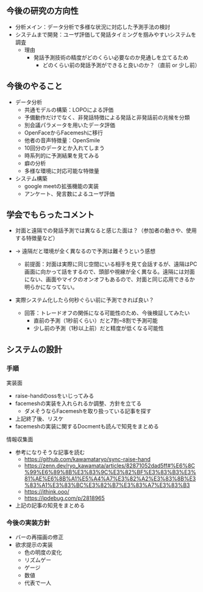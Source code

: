 ## 今後の研究の方向性

- 分析メイン：データ分析で多様な状況に対応した予測手法の検討
- システムまで開発：ユーザ評価して発話タイミングを掴みやすいシステムを調査
    - 理由
        - 発話予測技術の精度がどのくらい必要なのか見通しを立てるため
          - どのくらい前の発話予測ができると良いのか？（直前 or 少し前）

## 今後のやること

- データ分析
    - 共通モデルの構築：LOPOによる評価
    - 予備動作だけでなく、非発話特徴による発話と非発話前の兆候を分類
    - 別会議パラメータを用いたデータ評価
    - OpenFaceからFacemeshに移行
    - 他者の音声特徴量：OpenSmile
    - 10回分のデータとか入れてしまう
    - 時系列的に予測結果を見てみる
    - 癖の分析
    - 多様な環境に対応可能な特徴量
- システム構築
    - google meetの拡張機能の実装
    - アンケート、発言数によるユーザ評価

## 学会でもらったコメント

- 対面と遠隔での発話予測では異なると感じた面は？（参加者の動きや、使用する特徴量など）
- → 遠隔だと環境が全く異なるので予測は難そうという感想
  - 前提面：対面は実際に同じ空間にいる相手を見て会話するが、遠隔はPC画面に向かって話をするので、頭部や視線が全く異なる。遠隔には対面にない、画面やマイクのオンオフもあるので、対面と同じ応用できるか明らかになってない。

- 実際システム化したら何秒ぐらい前に予測できれば良い？
  - 回答：トレードオフの関係になる可能性のため、今後検証してみたい
    - 直前の予測（1秒前くらい）だと7割~8割で予測可能
    - 少し前の予測（1秒以上前）だと精度が低くなる可能性

## システムの設計

### 手順

実装面
- raise-handのossをいじってみる
- facemeshの実装を入れられるか調整、方針を立てる
  - ダメそうならFacemeshを取り扱っている記事を探す
- 上記終了後、リスケ
- facemeshの実装に関するDocmentも読んで知見をまとめる

情報収集面
- 参考になりそうな記事を読む
  - https://github.com/kawamataryo/sync-raise-hand
  - https://zenn.dev/ryo_kawamata/articles/82871052dad5ff#%E6%8C%99%E6%89%8B%E3%83%9C%E3%82%BF%E3%83%B3%E3%81%AE%E6%8B%A1%E5%A4%A7%E3%82%A2%E3%83%8B%E3%83%A1%E3%83%BC%E3%82%B7%E3%83%A7%E3%83%B3
  - https://ithink.ooo/
  - https://jpdebug.com/p/2818965
- 上記の記事の知見をまとめる

### 今後の実装方針

- バーの再描画の修正
- 欲求提示の実装
    - 色の明度の変化
    - リズムゲー
    - ゲージ
    - 数値
    - 代表で一人
